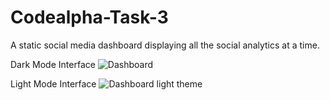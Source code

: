 # Codealpha-Task-3
A static social media dashboard displaying all the social analytics at a time.

Dark Mode Interface
![Dashboard](https://github.com/ImtiazAyesha/Codealpha-Task-3/assets/159868322/d5d60b40-b9ca-4651-a85d-6fb0af6ee404)

Light Mode Interface
![Dashboard light theme](https://github.com/ImtiazAyesha/Codealpha-Task-3/assets/159868322/e6242e2c-7190-4b0d-a073-b35e09c84103)

